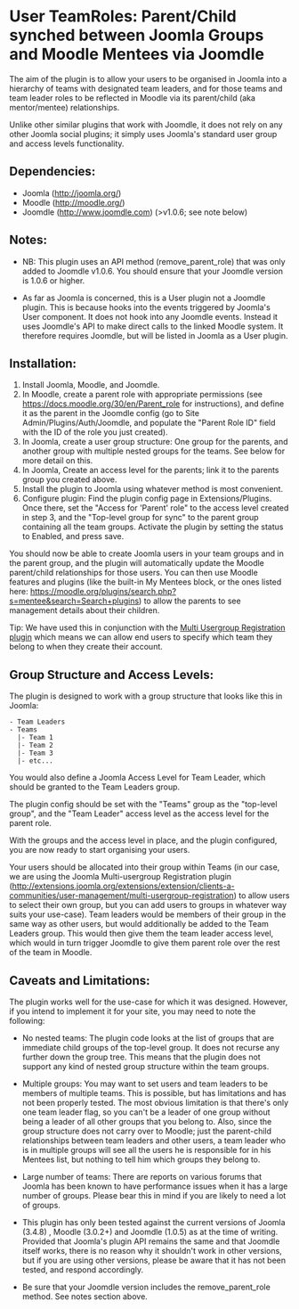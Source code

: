 User TeamRoles: Parent/Child synched between Joomla Groups and Moodle Mentees via Joomdle
=========================================================================================

The aim of the plugin is to allow your users to be organised in Joomla into a hierarchy of teams with designated team leaders, and for those teams and team leader roles to be reflected in Moodle via its parent/child (aka mentor/mentee) relationships.

Unlike other similar plugins that work with Joomdle, it does not rely on any other Joomla social plugins; it simply uses Joomla's standard user group and access levels functionality.


Dependencies:
-------------

* Joomla (http://joomla.org/)
* Moodle (http://moodle.org/)
* Joomdle (http://www.joomdle.com) (>v1.0.6; see note below)


Notes:
------

* NB: This plugin uses an API method (remove_parent_role) that was only added to Joomdle v1.0.6. You should ensure that your Joomdle version is 1.0.6 or higher.

* As far as Joomla is concerned, this is a User plugin not a Joomdle plugin. This is because hooks into the events triggered by Joomla's User component. It does not hook into any Joomdle events. Instead it uses Joomdle's API to make direct calls to the linked Moodle system. It therefore requires Joomdle, but will be listed in Joomla as a User plugin.

Installation:
-------------

1. Install Joomla, Moodle, and Joomdle.
2. In Moodle, create a parent role with appropriate permissions (see https://docs.moodle.org/30/en/Parent_role for instructions), and define it as the parent in the Joomdle config (go to Site Admin/Plugins/Auth/Joomdle, and populate the "Parent Role ID" field with the ID of the role you just created).
3. In Joomla, create a user group structure: One group for the parents, and another group with multiple nested groups for the teams. See below for more detail on this.
4. In Joomla, Create an access level for the parents; link it to the parents group you created above.
5. Install the plugin to Joomla using whatever method is most convenient.
6. Configure plugin: Find the plugin config page in Extensions/Plugins. Once there, set the "Access for 'Parent' role" to the access level created in step 3, and the "Top-level group for sync" to the parent group containing all the team groups. Activate the plugin by setting the status to Enabled, and press save.

You should now be able to create Joomla users in your team groups and in the parent group, and the plugin will automatically update the Moodle parent/child relationships for those users. You can then use Moodle features and plugins (like the built-in My Mentees block, or the ones listed here: https://moodle.org/plugins/search.php?s=mentee&search=Search+plugins) to allow the parents to see management details about their children.


Tip: We have used this in conjunction with the [Multi Usergroup Registration plugin](http://extensions.joomla.org/extensions/extension/clients-a-communities/user-management/multi-usergroup-registration) which means we can allow end users to specify which team they belong to when they create their account.


Group Structure and Access Levels:
----------------------------------

The plugin is designed to work with a group structure that looks like this in Joomla:

    - Team Leaders
    - Teams
      |- Team 1
      |- Team 2
      |- Team 3
      |- etc...

You would also define a Joomla Access Level for Team Leader, which should be granted to the Team Leaders group.

The plugin config should be set with the "Teams" group as the "top-level group", and the "Team Leader" access level as the access level for the parent role.

With the groups and the access level in place, and the plugin configured, you are now ready to start organising your users.

Your users should be allocated into their group within Teams (in our case, we are using the Joomla Multi-usergroup Registration plugin (http://extensions.joomla.org/extensions/extension/clients-a-communities/user-management/multi-usergroup-registration) to allow users to select their own group, but you can add users to groups in whatever way suits your use-case). Team leaders would be members of their group in the same way as other users, but would additionally be added to the Team Leaders group. This would then give them the team leader access level, which would in turn trigger Joomdle to give them parent role over the rest of the team in Moodle.


Caveats and Limitations:
------------------------

The plugin works well for the use-case for which it was designed. However, if you intend to implement it for your site, you may need to note the following:

* No nested teams: The plugin code looks at the list of groups that are immediate child groups of the top-level group. It does not recurse any further down the group tree. This means that the plugin does not support any kind of nested group structure within the team groups.

* Multiple groups: You may want to set users and team leaders to be members of multiple teams. This is possible, but has limitations and has not been properly tested. The most obvious limitation is that there's only one team leader flag, so you can't be a leader of one group without being a leader of all other groups that you belong to. Also, since the group structure does not carry over to Moodle; just the parent-child relationships between team leaders and other users, a team leader who is in multiple groups will see all the users he is responsible for in his Mentees list, but nothing to tell him which groups they belong to.

* Large number of teams: There are reports on various forums that Joomla has been known to have performance issues when it has a large number of groups. Please bear this in mind if you are likely to need a lot of groups.

* This plugin has only been tested against the current versions of Joomla (3.4.8) , Moodle (3.0.2+) and Joomdle (1.0.5) as at the time of writing. Provided that Joomla's plugin API remains the same and that Joomdle itself works, there is no reason why it shouldn't work in other versions, but if you are using other versions, please be aware that it has not been tested, and respond accordingly.

* Be sure that your Joomdle version includes the remove_parent_role method. See notes section above.
